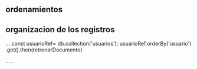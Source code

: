 
## ordenamientos
## organizacion de los registros
...
const usuarioRef= db.collection('usuarios');
usuarioRef.orderBy('usuario')
    .get().then(retronarDocumento)
    
.....